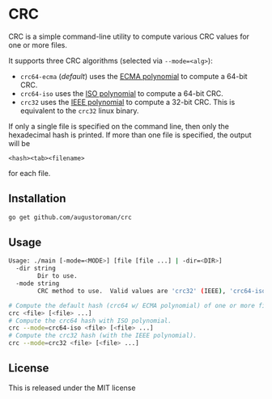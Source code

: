 # CRC

CRC is a simple command-line utility to compute various CRC values for one or
more files.

It supports three CRC algorithms (selected via `--mode=<alg>`):
* `crc64-ecma` (*default*) uses the [ECMA polynomial](https://godoc.org/hash/crc64#pkg-constants) to compute a 64-bit CRC.
* `crc64-iso` uses the [ISO polynomial](https://godoc.org/hash/crc64#pkg-constants) to compute a 64-bit CRC.
* `crc32` uses the [IEEE polynomial](https://godoc.org/hash/crc32#pkg-constants) to compute a 32-bit CRC.  This is equivalent to the `crc32` linux binary.

If only a single file is specified on the command line, then only the hexadecimal hash is printed.  If more than one file is specified, the output will be
```
<hash><tab><filename>
```
for each file.

## Installation

```bash
go get github.com/augustoroman/crc
```

## Usage

```bash
Usage: ./main [-mode=<MODE>] [file [file ...] | -dir=<DIR>]
  -dir string
    	Dir to use.
  -mode string
    	CRC method to use.  Valid values are 'crc32' (IEEE), 'crc64-iso', and 'crc64-ecma' (default "crc64-ecma")
```

```bash
# Compute the default hash (crc64 w/ ECMA polynomial) of one or more files.
crc <file> [<file> ...]
# Compute the crc64 hash with ISO polynomial.
crc --mode=crc64-iso <file> [<file> ...]
# Compute the crc32 hash (with the IEEE polynomial).
crc --mode=crc32 <file> [<file> ...]
```

## License
This is released under the MIT license
